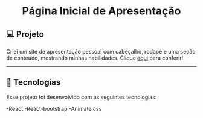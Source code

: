 <h1 align="center">Página Inicial de Apresentação</h1>

## 💻 Projeto

Criei um site de apresentação pessoal com cabeçalho, rodapé e uma seção de conteúdo, mostrando minhas habilidades. Clique <a href="https://pagina-inicial-three.vercel.app/">aqui</a> para conferir!

---

## 🚀 Tecnologias

Esse projeto foi desenvolvido com as seguintes tecnologias:

-React
-React-bootstrap
-Animate.css

